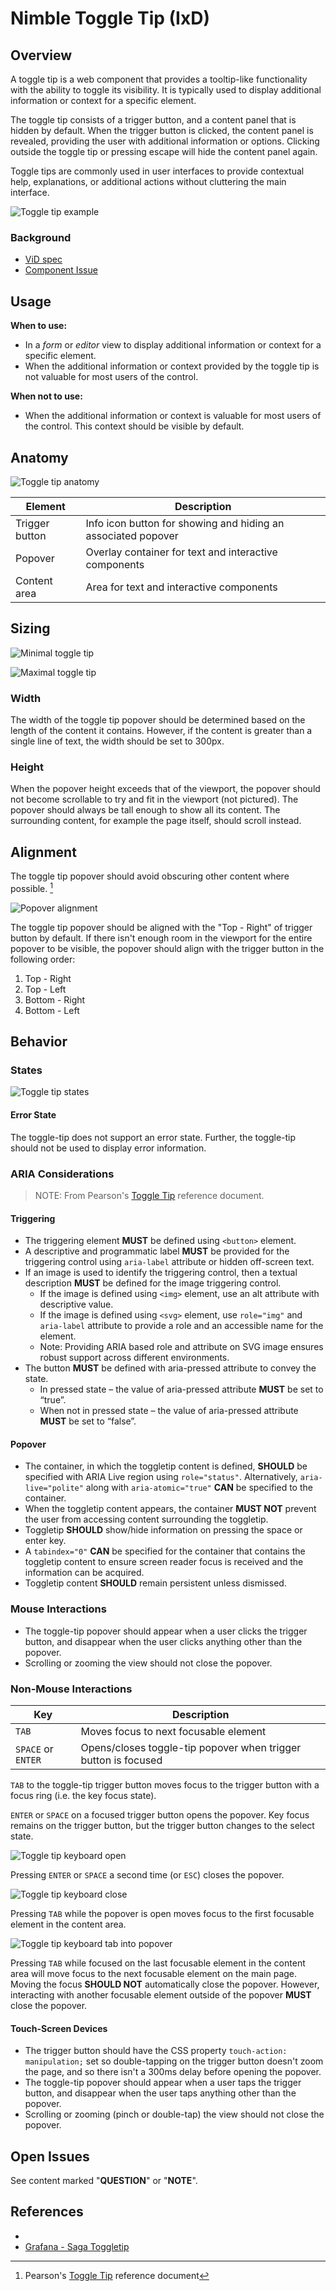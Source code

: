 # Nimble Toggle Tip (IxD)

## Overview

A toggle tip is a web component that provides a tooltip-like functionality with the ability to toggle its visibility. It is typically used to display additional information or context for a specific element.

The toggle tip consists of a trigger button, and a content panel that is hidden by default. When the trigger button is clicked, the content panel is revealed, providing the user with additional information or options. Clicking outside the toggle tip or pressing escape will hide the content panel again.

Toggle tips are commonly used in user interfaces to provide contextual help, explanations, or additional actions without cluttering the main interface.

![Toggle tip example](./spec-images/example-toggle-tip.png)

### Background

-   [ViD spec](https://www.figma.com/file/PO9mFOu5BCl8aJvFchEeuN/Nimble_Components?type=design&node-id=5308-156796&mode=dev)
-   [Component Issue](https://github.com/ni/nimble/issues/1876)

## Usage

**When to use:**

-   In a _form_ or _editor_ view to display additional information or context for a specific element.
-   When the additional information or context provided by the toggle tip is not valuable for most users of the control.

**When not to use:**

-   When the additional information or context is valuable for most users of the control. This context should be visible by default.

## Anatomy

![Toggle tip anatomy](./spec-images/anatomy.png)

| Element        | Description                                                   |
| -------------- | ------------------------------------------------------------- |
| Trigger button | Info icon button for showing and hiding an associated popover |
| Popover        | Overlay container for text and interactive components         |
| Content area   | Area for text and interactive components                      |

## Sizing

![Minimal toggle tip](./spec-images/minimal-toggle-tip.png)

![Maximal toggle tip](./spec-images/maximal-toggle-tip.png)

### Width

The width of the toggle tip popover should be determined based on the length of the content it contains. However, if the content is greater than a single line of text, the width should be set to 300px.

### Height

When the popover height exceeds that of the viewport, the popover should not become scrollable to try and fit in the viewport (not pictured). The popover should always be tall enough to show all its content. The surrounding content, for example the page itself, should scroll instead.

## Alignment

The toggle tip popover should avoid obscuring other content where possible. [^1]

![Popover alignment](./spec-images/popover-orientation.png)

The toggle tip popover should be aligned with the "Top - Right" of trigger button by default. If there isn't enough room in the viewport for the entire popover to be visible, the popover should align with the trigger button in the following order:

1. Top - Right
2. Top - Left
3. Bottom - Right
4. Bottom - Left

## Behavior

### States

![Toggle tip states](./spec-images/states.png)

#### Error State

The toggle-tip does not support an error state. Further, the toggle-tip should not be used to display error information.

### ARIA Considerations

> NOTE: From Pearson's [Toggle Tip](https://accessibility.pearson.com/resources/developers-corner/reference-library/tooltips-and-toggletips/index.php) reference document.

#### Triggering

-   The triggering element **MUST** be defined using `<button>` element.
-   A descriptive and programmatic label **MUST** be provided for the triggering control using `aria-label` attribute or hidden off-screen text.
-   If an image is used to identify the triggering control, then a textual description **MUST** be defined for the image triggering control.
    -   If the image is defined using `<img>` element, use an alt attribute with descriptive value.
    -   If the image is defined using `<svg>` element, use `role="img"` and `aria-label` attribute to provide a role and an accessible name for the element.
    -   Note: Providing ARIA based role and attribute on SVG image ensures robust support across different environments.
-   The button **MUST** be defined with aria-pressed attribute to convey the state.
    -   In pressed state – the value of aria-pressed attribute **MUST** be set to “true”.
    -   When not in pressed state – the value of aria-pressed attribute **MUST** be set to “false”.

#### Popover

-   The container, in which the toggletip content is defined, **SHOULD** be specified with ARIA Live region using `role="status"`. Alternatively, `aria-live="polite"` along with `aria-atomic="true"` **CAN** be specified to the container.
-   When the toggletip content appears, the container **MUST NOT** prevent the user from accessing content surrounding the toggletip.
-   Toggletip **SHOULD** show/hide information on pressing the space or enter key.
-   A `tabindex="0"` **CAN** be specified for the container that contains the toggletip content to ensure screen reader focus is received and the information can be acquired.
-   Toggletip content **SHOULD** remain persistent unless dismissed.

### Mouse Interactions

-   The toggle-tip popover should appear when a user clicks the trigger button, and disappear when the user clicks anything other than the popover.
-   Scrolling or zooming the view should not close the popover.

### Non-Mouse Interactions

| Key                | Description                                                    |
| ------------------ | -------------------------------------------------------------- |
| `TAB`              | Moves focus to next focusable element                          |
| `SPACE` or `ENTER` | Opens/closes toggle-tip popover when trigger button is focused |

`TAB` to the toggle-tip trigger button moves focus to the trigger button with a focus ring (i.e. the key focus state).

`ENTER` or `SPACE` on a focused trigger button opens the popover. Key focus remains on the trigger button, but the trigger button changes to the select state.

![Toggle tip keyboard open](./spec-images/key-toggle-open.png)

Pressing `ENTER` or `SPACE` a second time (or `ESC`) closes the popover.

![Toggle tip keyboard close](./spec-images/key-toggle-close.png)

Pressing `TAB` while the popover is open moves focus to the first focusable element in the content area.

![Toggle tip keyboard tab into popover](./spec-images/key-tab-popover.png)

Pressing `TAB` while focused on the last focusable element in the content area will move focus to the next focusable element on the main page. Moving the focus **SHOULD NOT** automatically close the popover. However, interacting with another focusable element outside of the popover **MUST** close the popover.

#### Touch-Screen Devices

-   The trigger button should have the CSS property `touch-action: manipulation;` set so double-tapping on the trigger button doesn't zoom the page, and so there isn't a 300ms delay before opening the popover.
-   The toggle-tip popover should appear when a user taps the trigger button, and disappear when the user taps anything other than the popover.
-   Scrolling or zooming (pinch or double-tap) the view should not close the popover.

## Open Issues

See content marked "**QUESTION**" or "**NOTE**".

## References

-   [^1]: Pearson's [Toggle Tip](https://accessibility.pearson.com/resources/developers-corner/reference-library/tooltips-and-toggletips/index.php) reference document
-   [Grafana - Saga Toggletip](https://grafana.com/developers/saga/Components/toggletip)
